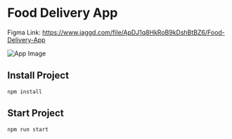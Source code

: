 # Food Delivery App
Figma Link: https://www.jaggd.com/file/ApDJ1q8HkRoB9kDshBtBZ6/Food-Delivery-App

![App Image](https://raw.githubusercontent.com/berkaltiok/food-delivery/master/banner.jpg)

## Install Project
```
npm install
```

## Start Project
```
npm run start
```
